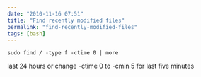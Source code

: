 ```yaml
---
date: "2010-11-16 07:51"
title: "Find recently modified files"
permalink: "find-recently-modified-files"
tags: [bash]
---
```


    sudo find / -type f -ctime 0 | more

last 24 hours or change -ctime 0 to -cmin 5 for last five minutes
